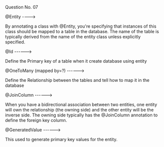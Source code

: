 Question No. 07

@Entity ---->

By annotating a class with @Entity, you're specifying that instances of this class should be mapped to a table in the database. The name of the table is typically derived from the name of the entity class unless explicitly specified.

@Id ------>

Define the Primary key of a table when it create database using entity

@OneToMany (mapped by=?)  ------>

Define the Relationship between the tables and tell how to map it in the database

@JoinColumn  ------>

When you have a bidirectional association between two entities, one entity will own the relationship (the owning side) and the other entity will be the inverse side. The owning side typically has the @JoinColumn annotation to define the foreign key column.

@GeneratedValue ------>

This used to generate primary key values for the entity.
